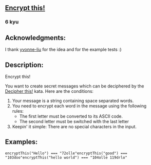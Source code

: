 <h2><a href=https://www.codewars.com/kata/5848565e273af816fb000449/train/javascript target="_blank">Encrypt this!</a></h2><h3>6 kyu</h3><h2 id="acknowledgments">Acknowledgments:</h2><p>I thank <a href="https://www.codewars.com/users/yvonne-liu" data-turbolinks="false" target="_blank">yvonne-liu</a> for the idea and for the example tests :)</p><h2 id="description">Description:</h2><p>Encrypt this!</p><p>You want to create secret messages which can be deciphered by the <a href="https://www.codewars.com/kata/decipher-this" data-turbolinks="false" target="_blank">Decipher this!</a> kata. Here are the conditions:</p><ol><li>Your message is a string containing space separated words.</li><li>You need to encrypt each word in the message using the following rules:<ul><li>The first letter must be converted to its ASCII code.</li><li>The second letter must be switched with the last letter</li></ul></li><li>Keepin' it simple: There are no special characters in the input.</li></ol><h2 id="examples">Examples:</h2><pre style="display: none;"><code class="language-haskell"><span class="cm-variable">encryptThis</span> <span class="cm-string">"Hello"</span> <span class="cm-builtin">==</span> <span class="cm-string">"72olle"</span><span class="cm-variable">encryptThis</span> <span class="cm-string">"good"</span> <span class="cm-builtin">==</span> <span class="cm-string">"103doo"</span><span class="cm-variable">encryptThis</span> <span class="cm-string">"hello world"</span> <span class="cm-builtin">==</span> <span class="cm-string">"104olle 119drlo"</span></code></pre><pre style="display: none;"><code class="language-python"><span class="cm-variable">encrypt_this</span>(<span class="cm-string">"Hello"</span>) <span class="cm-operator">==</span> <span class="cm-string">"72olle"</span><span class="cm-variable">encrypt_this</span>(<span class="cm-string">"good"</span>) <span class="cm-operator">==</span> <span class="cm-string">"103doo"</span><span class="cm-variable">encrypt_this</span>(<span class="cm-string">"hello world"</span>) <span class="cm-operator">==</span> <span class="cm-string">"104olle 119drlo"</span></code></pre><pre style="display: none;"><code class="language-ruby"><span class="cm-variable">encrypt_this</span>(<span class="cm-string">"Hello"</span>) <span class="cm-operator">==</span> <span class="cm-string">"72olle"</span><span class="cm-variable">encrypt_this</span>(<span class="cm-string">"good"</span>) <span class="cm-operator">==</span> <span class="cm-string">"103doo"</span><span class="cm-variable">encrypt_this</span>(<span class="cm-string">"hello world"</span>) <span class="cm-operator">==</span> <span class="cm-string">"104olle 119drlo"</span></code></pre><pre style="display: none;"><code class="language-groovy"><span class="cm-variable">Kata</span>.<span class="cm-property">encryptThis</span>(<span class="cm-string">"Hello"</span>) <span class="cm-operator">==</span> <span class="cm-string">"72olle"</span><span class="cm-variable">Kata</span>.<span class="cm-property">encryptThis</span>(<span class="cm-string">"good"</span>) <span class="cm-operator">==</span> <span class="cm-string">"103doo"</span><span class="cm-variable">Kata</span>.<span class="cm-property">encryptThis</span>(<span class="cm-string">"hello world"</span>) <span class="cm-operator">==</span> <span class="cm-string">"104olle 119drlo"</span></code></pre><pre style="display: none;"><code class="language-scala"><span class="cm-variable">Encrypt</span>.<span class="cm-variable">encryptThis</span>(<span class="cm-string">"Hello"</span>) <span class="cm-operator">==</span> <span class="cm-string">"72olle"</span><span class="cm-variable">Encrypt</span>.<span class="cm-variable">encryptThis</span>(<span class="cm-string">"good"</span>) <span class="cm-operator">==</span> <span class="cm-string">"103doo"</span><span class="cm-variable">Encrypt</span>.<span class="cm-variable">encryptThis</span>(<span class="cm-string">"hello world"</span>) <span class="cm-operator">==</span> <span class="cm-string">"104olle 119drlo"</span></code></pre><pre style="display: none;"><code class="language-java"><span class="cm-variable">Kata</span>.<span class="cm-variable">encryptThis</span>(<span class="cm-string">"Hello"</span>) <span class="cm-operator">=&gt;</span> <span class="cm-string">"72olle"</span><span class="cm-variable">Kata</span>.<span class="cm-variable">encryptThis</span>(<span class="cm-string">"good"</span>) <span class="cm-operator">=&gt;</span> <span class="cm-string">"103doo"</span><span class="cm-variable">Kata</span>.<span class="cm-variable">encryptThis</span>(<span class="cm-string">"hello world"</span>) <span class="cm-operator">=&gt;</span> <span class="cm-string">"104olle 119drlo"</span></code></pre><pre><code class="language-javascript"><span class="cm-variable">encryptThis</span>(<span class="cm-string">"Hello"</span>) <span class="cm-operator">===</span> <span class="cm-string">"72olle"</span><span class="cm-variable">encryptThis</span>(<span class="cm-string">"good"</span>) <span class="cm-operator">===</span> <span class="cm-string">"103doo"</span><span class="cm-variable">encryptThis</span>(<span class="cm-string">"hello world"</span>) <span class="cm-operator">===</span> <span class="cm-string">"104olle 119drlo"</span></code></pre><pre style="display: none;"><code class="language-coffeescript"><span class="cm-variable">encryptThis</span><span class="cm-punctuation">(</span><span class="cm-string">"Hello"</span><span class="cm-punctuation">)</span> <span class="cm-operator">==</span><span class="cm-punctuation">=</span> <span class="cm-string">"72olle"</span><span class="cm-variable">encryptThis</span><span class="cm-punctuation">(</span><span class="cm-string">"good"</span><span class="cm-punctuation">)</span> <span class="cm-operator">==</span><span class="cm-punctuation">=</span> <span class="cm-string">"103doo"</span><span class="cm-variable">encryptThis</span><span class="cm-punctuation">(</span><span class="cm-string">"hello world"</span><span class="cm-punctuation">)</span> <span class="cm-operator">==</span><span class="cm-punctuation">=</span> <span class="cm-string">"104olle 119drlo"</span></code></pre><pre style="display: none;"><code class="language-c"><span class="cm-variable">encrypt_this</span>(<span class="cm-string">"Hello"</span>) <span class="cm-operator">==</span> <span class="cm-string">"72olle"</span><span class="cm-variable">encrypt_this</span>(<span class="cm-string">"good"</span>) <span class="cm-operator">==</span> <span class="cm-string">"103doo"</span><span class="cm-variable">encrypt_this</span>(<span class="cm-string">"hello world"</span>) <span class="cm-operator">==</span> <span class="cm-string">"104olle 119drlo"</span></code></pre><pre style="display: none;"><code class="language-cpp"><span class="cm-variable">encrypt_this</span>(<span class="cm-string">"Hello"</span>) <span class="cm-operator">==</span> <span class="cm-string">"72olle"</span><span class="cm-variable">encrypt_this</span>(<span class="cm-string">"good"</span>) <span class="cm-operator">==</span> <span class="cm-string">"103doo"</span><span class="cm-variable">encrypt_this</span>(<span class="cm-string">"hello world"</span>) <span class="cm-operator">==</span> <span class="cm-string">"104olle 119drlo"</span></code></pre><pre style="display: none;"><code class="language-go"><span class="cm-variable">EncryptThis</span>(<span class="cm-string">"Hello"</span>) <span class="cm-operator">==</span> <span class="cm-string">"72olle"</span><span class="cm-variable">EncryptThis</span>(<span class="cm-string">"good"</span>) <span class="cm-operator">==</span> <span class="cm-string">"103doo"</span><span class="cm-variable">EncryptThis</span>(<span class="cm-string">"hello world"</span>) <span class="cm-operator">==</span> <span class="cm-string">"104olle 119drlo"</span></code></pre><pre style="display: none;"><code class="language-csharp"><span class="cm-variable">Kata</span>.<span class="cm-variable">EncryptThis</span>(<span class="cm-string">"Hello"</span>) <span class="cm-operator">==</span> <span class="cm-string">"72olle"</span><span class="cm-variable">Kata</span>.<span class="cm-variable">EncryptThis</span>(<span class="cm-string">"good"</span>) <span class="cm-operator">==</span> <span class="cm-string">"103doo"</span><span class="cm-variable">Kata</span>.<span class="cm-variable">EncryptThis</span>(<span class="cm-string">"hello world"</span>) <span class="cm-operator">==</span> <span class="cm-string">"104olle 119drlo"</span></code></pre><pre style="display: none;"><code class="language-vb"><span class="cm-variable">Kata</span><span class="cm-variable">.EncryptThis</span>(<span class="cm-string">"Hello"</span>) = <span class="cm-string">"72olle"</span><span class="cm-variable">Kata</span><span class="cm-variable">.EncryptThis</span>(<span class="cm-string">"good"</span>) = <span class="cm-string">"103doo"</span><span class="cm-variable">Kata</span><span class="cm-variable">.EncryptThis</span>(<span class="cm-string">"hello world"</span>) = <span class="cm-string">"104olle 119drlo"</span></code></pre><pre style="display: none;"><code class="language-clojure"><span class="cm-bracket">(</span><span class="cm-keyword">=</span> <span class="cm-bracket">(</span><span class="cm-builtin">encrypt-this</span> <span class="cm-string">"Hello"</span><span class="cm-bracket">)</span> <span class="cm-string">"72olle"</span><span class="cm-bracket">)</span><span class="cm-bracket">(</span><span class="cm-keyword">=</span> <span class="cm-bracket">(</span><span class="cm-builtin">encrypt-this</span> <span class="cm-string">"good"</span> <span class="cm-bracket">)</span> <span class="cm-string">"103doo"</span><span class="cm-bracket">)</span><span class="cm-bracket">(</span><span class="cm-keyword">=</span> <span class="cm-bracket">(</span><span class="cm-builtin">encrypt-this</span> <span class="cm-string">"hello world"</span><span class="cm-bracket">)</span> <span class="cm-string">"104olle 119drlo"</span><span class="cm-bracket">)</span></code></pre><pre style="display: none;"><code class="language-rust"><span class="cm-variable">encrypt_this</span>(<span class="cm-string">"</span><span class="cm-string">Hello</span><span class="cm-string">"</span>) <span class="cm-operator">==</span> <span class="cm-string">"</span><span class="cm-string">72olle</span><span class="cm-string">"</span><span class="cm-variable">encrypt_this</span>(<span class="cm-string">"</span><span class="cm-string">good</span><span class="cm-string">"</span>) <span class="cm-operator">==</span> <span class="cm-string">"</span><span class="cm-string">103doo</span><span class="cm-string">"</span><span class="cm-variable">encrypt_this</span>(<span class="cm-string">"</span><span class="cm-string">hello world</span><span class="cm-string">"</span>) <span class="cm-operator">==</span> <span class="cm-string">"</span><span class="cm-string">104olle 119drlo</span><span class="cm-string">"</span></code></pre><pre style="display: none;"><code class="language-lua"><span class="cm-variable">solution.encrypt_this</span>(<span class="cm-string">"Hello"</span>) == <span class="cm-string">"72olle"</span><span class="cm-variable">solution.encrypt_this</span>(<span class="cm-string">"good"</span>) == <span class="cm-string">"103doo"</span><span class="cm-variable">solution.encrypt_this</span>(<span class="cm-string">"hello world"</span>) == <span class="cm-string">"104olle 119drlo"</span></code></pre><pre style="display: none;"><code class="language-php"><span class="cm-variable">encryptThis</span>(<span class="cm-string">"</span><span class="cm-string">Hello"</span>) <span class="cm-operator">===</span> <span class="cm-string">"</span><span class="cm-string">72olle"</span><span class="cm-variable">encryptThis</span>(<span class="cm-string">"</span><span class="cm-string">good"</span>) <span class="cm-operator">===</span> <span class="cm-string">"</span><span class="cm-string">103doo"</span><span class="cm-variable">encryptThis</span>(<span class="cm-string">"</span><span class="cm-string">hello world"</span>) <span class="cm-operator">===</span> <span class="cm-string">"</span><span class="cm-string">104olle 119drlo"</span></code></pre>